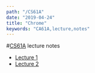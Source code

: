 ```yaml
---
path: "/CS61A"
date: "2019-04-24"
title: "Chrome"
keywords: "CA61A,lecture,notes"
---
```


#[CS61A](https://archive.org/details/ucberkeley_webcast_l28HAzKy0N8) lecture notes

- [Lecture 1](./lecture-1)
- [Lecture 2](./lecture-2)